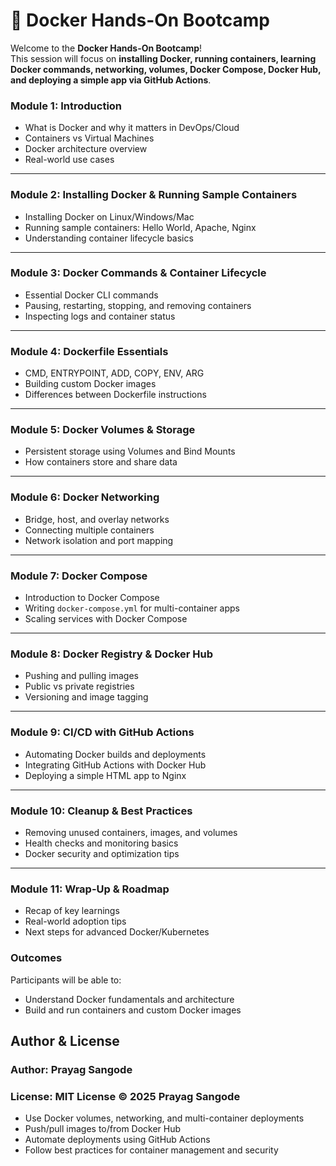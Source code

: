 # 🐳 Docker Hands-On Bootcamp

Welcome to the **Docker Hands-On Bootcamp**!  
This session will focus on **installing Docker, running containers, learning Docker commands, networking, volumes, Docker Compose, Docker Hub, and deploying a simple app via GitHub Actions**.


### Module 1: Introduction

* What is Docker and why it matters in DevOps/Cloud
* Containers vs Virtual Machines
* Docker architecture overview
* Real-world use cases

---

### Module 2: Installing Docker & Running Sample Containers

* Installing Docker on Linux/Windows/Mac
* Running sample containers: Hello World, Apache, Nginx
* Understanding container lifecycle basics

---

### Module 3: Docker Commands & Container Lifecycle

* Essential Docker CLI commands
* Pausing, restarting, stopping, and removing containers
* Inspecting logs and container status

---

### Module 4: Dockerfile Essentials

* CMD, ENTRYPOINT, ADD, COPY, ENV, ARG
* Building custom Docker images
* Differences between Dockerfile instructions

---

### Module 5: Docker Volumes & Storage

* Persistent storage using Volumes and Bind Mounts
* How containers store and share data

---

### Module 6: Docker Networking

* Bridge, host, and overlay networks
* Connecting multiple containers
* Network isolation and port mapping

---

### Module 7: Docker Compose

* Introduction to Docker Compose
* Writing `docker-compose.yml` for multi-container apps
* Scaling services with Docker Compose

---

### Module 8: Docker Registry & Docker Hub

* Pushing and pulling images
* Public vs private registries
* Versioning and image tagging

---

### Module 9: CI/CD with GitHub Actions

* Automating Docker builds and deployments
* Integrating GitHub Actions with Docker Hub
* Deploying a simple HTML app to Nginx

---

### Module 10: Cleanup & Best Practices

* Removing unused containers, images, and volumes
* Health checks and monitoring basics
* Docker security and optimization tips

---

### Module 11: Wrap-Up & Roadmap

* Recap of key learnings
* Real-world adoption tips
* Next steps for advanced Docker/Kubernetes


### Outcomes

Participants will be able to:

* Understand Docker fundamentals and architecture
* Build and run containers and custom Docker images

## Author & License

### Author: Prayag Sangode
### License: MIT License © 2025 Prayag Sangode
* Use Docker volumes, networking, and multi-container deployments
* Push/pull images to/from Docker Hub
* Automate deployments using GitHub Actions
* Follow best practices for container management and security

